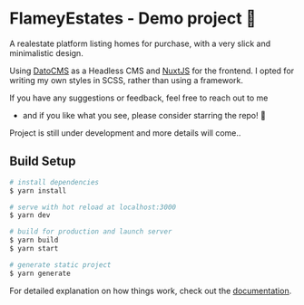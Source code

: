 # FlameyEstates - Demo project 🏡

A realestate platform listing homes for purchase, with a very slick and minimalistic design.

Using [DatoCMS](https://datocms.com) as a Headless CMS and [NuxtJS](https://nuxt.com/) for the frontend.
I opted for writing my own styles in SCSS, rather than using a framework.

If you have any suggestions or feedback, feel free to reach out to me
- and if you like what you see, please consider starring the repo! 🌟

Project is still under development and more details will come..



## Build Setup

```bash
# install dependencies
$ yarn install

# serve with hot reload at localhost:3000
$ yarn dev

# build for production and launch server
$ yarn build
$ yarn start

# generate static project
$ yarn generate
```

For detailed explanation on how things work, check out the [documentation](https://nuxtjs.org).

